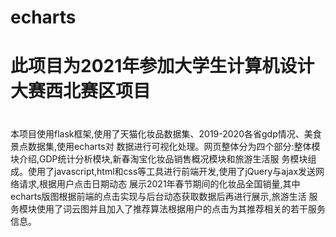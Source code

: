 # echarts
#
# 此项目为2021年参加大学生计算机设计大赛西北赛区项目
# 
本项目使用flask框架,使用了天猫化妆品数据集、2019-2020各省gdp情况、美食景点数据集,使用echarts对
数据进行可视化处理。网页整体分为四个部分:整体模块介绍,GDP统计分析模块,新春淘宝化妆品销售概况模块和旅游生活服
务模块组成。使用了javascript,html和css等工具进行前端开发,使用了jQuery与ajax发送网络请求,根据用户点击日期动态
展示2021年春节期间的化妆品全国销量,其中echarts版图根据前端的点击实现与后台动态获取数据后再进行展示,旅游生活
服务模块使用了词云图并且加入了推荐算法根据用户的点击为其推荐相关的若干服务信息。
